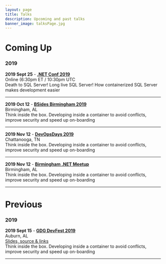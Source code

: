 ```yaml
---
layout: page
title: Talks
description: Upcoming and past talks
banner_image: talksPage.jpg
---
```


# Coming Up

### 2019

**2019 Sept 25** - **<a href="https://www.dotnetconf.net/" target="_blank">.NET Conf 2019</a>**<br/>
Online (6:30pm ET / 10:30pm UTC<br/>
Death to SQL Server! Long live SQL Server! How containerized SQL Server makes development easier

---

**2019 Oct 12** - **<a href="https://bsidesbham.org/" target="_blank">BSides Birmingham 2019</a>**<br/>
Birmingham, AL<br/>
Think inside the box. Developing inside a container to avoid conflicts, improve security and speed up on-boarding

---

**2019 Nov 12** - **<a href="https://devopsdays.org/events/2019-chattanooga/welcome/" target="_blank">DevOpsDays 2019</a>**<br/>
Chattanooga, TN<br/>
Think inside the box. Developing inside a container to avoid conflicts, improve security and speed up on-boarding

---

**2019 Nov 12** - **<a href="https://www.meetup.com/Birmingham-NET-Meetup/" target="_blank">Birmingham .NET Meetup</a>**<br/>
Birmingham, AL<br/>
Think inside the box. Developing inside a container to avoid conflicts, improve security and speed up on-boarding

---

# Previous

### 2019

**2019 Sept 15** - **<a href="https://gdgcloudauburndevfest19.firebaseapp.com/" target="_blank">GDG DevFest 2019</a>**<br/>
Auburn, AL<br/>
<a href="/talks/vsc-remote">Slides, source & links</a><br/>
Think inside the box. Developing inside a container to avoid conflicts, improve security and speed up on-boarding

---
